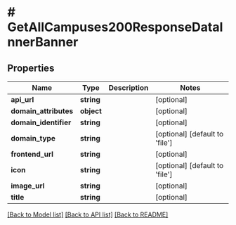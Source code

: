# # GetAllCampuses200ResponseDataInnerBanner

## Properties

Name | Type | Description | Notes
------------ | ------------- | ------------- | -------------
**api_url** | **string** |  | [optional]
**domain_attributes** | **object** |  | [optional]
**domain_identifier** | **string** |  | [optional]
**domain_type** | **string** |  | [optional] [default to 'file']
**frontend_url** | **string** |  | [optional]
**icon** | **string** |  | [optional] [default to 'file']
**image_url** | **string** |  | [optional]
**title** | **string** |  | [optional]

[[Back to Model list]](../../README.md#models) [[Back to API list]](../../README.md#endpoints) [[Back to README]](../../README.md)
